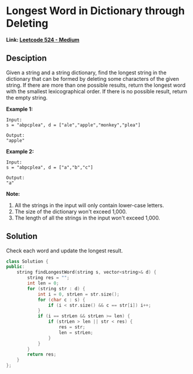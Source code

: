 # Longest Word in Dictionary through Deleting

**Link: [Leetcode 524 - Medium](https://leetcode.com/problems/longest-word-in-dictionary-through-deleting/)**



## Desciption

Given a string and a string dictionary, find the longest string in the dictionary that can be formed by deleting some characters of the given string. If there are more than one possible results, return the longest word with the smallest lexicographical order. If there is no possible result, return the empty string.

**Example 1:**

```
Input:
s = "abpcplea", d = ["ale","apple","monkey","plea"]

Output: 
"apple"
```



**Example 2:**

```
Input:
s = "abpcplea", d = ["a","b","c"]

Output: 
"a"
```



**Note:**

1. All the strings in the input will only contain lower-case letters.
2. The size of the dictionary won't exceed 1,000.
3. The length of all the strings in the input won't exceed 1,000.



## Solution

Check each word and update the longest result.

```c++
class Solution {
public:
    string findLongestWord(string s, vector<string>& d) {
        string res = "";
        int len = 0;
        for (string str : d) {
            int i = 0, strLen = str.size();
            for (char c : s) {
                if (i < str.size() && c == str[i]) i++;
            }
            if (i == strLen && strLen >= len) {
                if (strLen > len || str < res) {
                    res = str;
                    len = strLen;
                }
            }
        }
        return res;
    }
};
```

